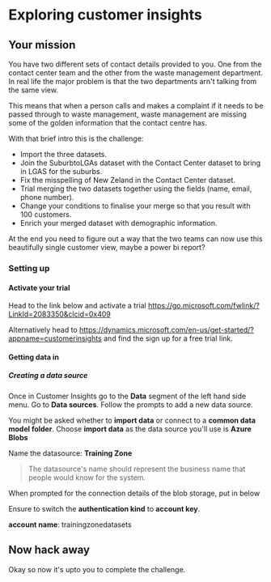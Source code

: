 # Exploring customer insights

## Your mission
You have two different sets of contact details provided to you. One from the contact center team and the other from the waste management department. In real life the major problem is that the two departments arn't talking from the same view.

This means that when a person calls and makes a complaint if it needs to be passed through to waste management, waste management are missing some of the golden information that the contact centre has.

With that brief intro this is the challenge:
* Import the three datasets.
* Join the SuburbtoLGAs dataset with the Contact Center dataset to bring in LGAS for the suburbs.
* Fix the misspelling of New Zeland in the Contact Center dataset.
* Trial merging the two datasets together using the fields (name, email, phone number).
* Change your conditions to finalise your merge so that you result with 100 customers.
* Enrich your merged dataset with demographic information.

At the end you need to figure out a way that the two teams can now use this beautifully single customer view, maybe a power bi report?

### Setting up

#### Activate your trial
Head to the link below and activate a trial
https://go.microsoft.com/fwlink/?LinkId=2083350&clcid=0x409

Alternatively head to https://dynamics.microsoft.com/en-us/get-started/?appname=customerinsights and find the sign up for a free trial link. 


#### Getting data in

##### Creating a data source

Once in Customer Insights go to the **Data** segment of the left hand side menu. Go to **Data sources**. Follow the prompts to add a new data source.

You might be asked whether to **import data** or connect to a **common data model folder**. Choose **import data** as the data source you'll use is **Azure Blobs** 

Name the datasource: **Training Zone** 
> The datasource's name should represent the business name that people would know for the system. 

When prompted for the connection details of the blob storage, put in below

Ensure to switch the **authentication kind** to **account key**.

__account name__: trainingzonedatasets

## Now hack away

Okay so now it's upto you to complete the challenge.


